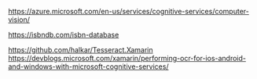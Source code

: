https://azure.microsoft.com/en-us/services/cognitive-services/computer-vision/

https://isbndb.com/isbn-database

https://github.com/halkar/Tesseract.Xamarin
https://devblogs.microsoft.com/xamarin/performing-ocr-for-ios-android-and-windows-with-microsoft-cognitive-services/

